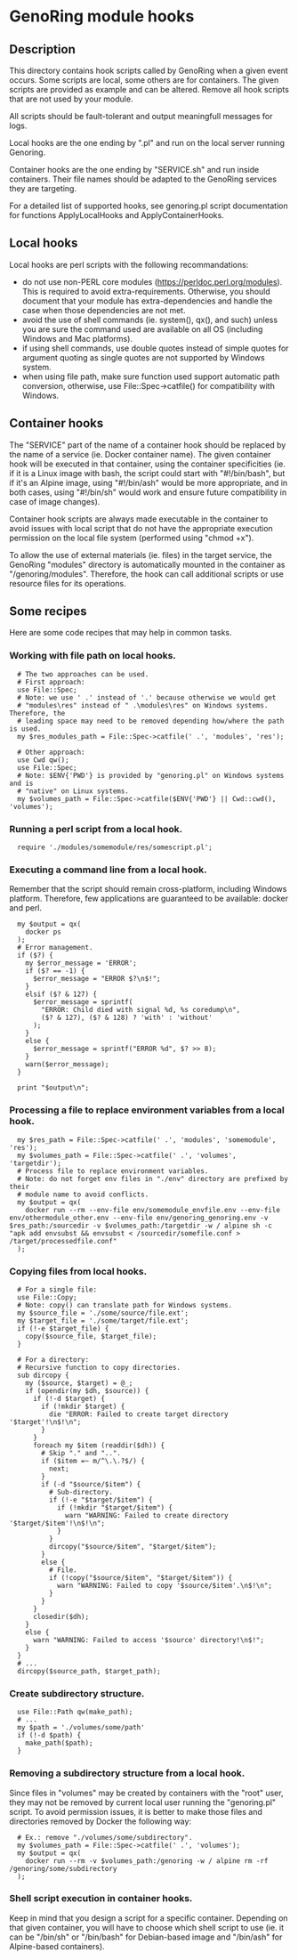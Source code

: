 # GenoRing module hooks

## Description

This directory contains hook scripts called by GenoRing when a given event
occurs. Some scripts are local, some others are for containers. The given
scripts are provided as example and can be altered. Remove all hook scripts that
are not used by your module.

All scripts should be fault-tolerant and output meaningfull messages for logs.

Local hooks are the one ending by ".pl" and run on the local server running
Genoring.

Container hooks are the one ending by "SERVICE.sh" and run inside containers.
Their file names should be adapted to the GenoRing services they are targeting.

For a detailed list of supported hooks, see genoring.pl script documentation for
functions ApplyLocalHooks and ApplyContainerHooks.

## Local hooks
Local hooks are perl scripts with the following recommandations:
- do not use non-PERL core modules (https://perldoc.perl.org/modules).
  This is required to avoid extra-requirements. Otherwise, you should document
  that your module has extra-dependencies and handle the case when those
  dependencies are not met.
- avoid the use of shell commands (ie. system(), qx(), and such) unless you are
  sure the command used are available on all OS (including Windows and Mac
  platforms).
- if using shell commands, use double quotes instead of simple quotes for
  argument quoting as single quotes are not supported by Windows system.
- when using file path, make sure function used support automatic path
  conversion, otherwise, use File::Spec->catfile() for compatibility with
  Windows.

## Container hooks

The "SERVICE" part of the name of a container hook should be replaced by the
name of a service (ie. Docker container name). The given container hook will be
executed in that container, using the container specificities (ie. if it is a
Linux image with bash, the script could start with "#!/bin/bash", but if it's an
Alpine image, using "#!/bin/ash" would be more appropriate, and in both cases,
using "#!/bin/sh" would work and ensure future compatibility in case of image
changes).

Container hook scripts are always made executable in the container to avoid
issues with local script that do not have the appropriate execution permission
on the local file system (performed using "chmod +x").

To allow the use of external materials (ie. files) in the target service, the
GenoRing "modules" directory is automatically mounted in the container as
"/genoring/modules". Therefore, the hook can call additional scripts or use
resource files for its operations.


## Some recipes

Here are some code recipes that may help in common tasks.

### Working with file path on local hooks.
```
  # The two approaches can be used.
  # First approach:
  use File::Spec;
  # Note: we use ' .' instead of '.' because otherwise we would get
  # "modules\res" instead of " .\modules\res" on Windows systems. Therefore, the
  # leading space may need to be removed depending how/where the path is used.
  my $res_modules_path = File::Spec->catfile(' .', 'modules', 'res');
  
  # Other approach:
  use Cwd qw();
  use File::Spec;
  # Note: $ENV{'PWD'} is provided by "genoring.pl" on Windows systems and is
  # "native" on Linux systems.
  my $volumes_path = File::Spec->catfile($ENV{'PWD'} || Cwd::cwd(), 'volumes');
```

### Running a perl script from a local hook.
```
  require './modules/somemodule/res/somescript.pl';
```

### Executing a command line from a local hook.
Remember that the script should remain cross-platform, including Windows
platform. Therefore, few applications are guaranteed to be available: docker and
perl.
```
  my $output = qx(
    docker ps
  );
  # Error management.
  if ($?) {
    my $error_message = 'ERROR';
    if ($? == -1) {
      $error_message = "ERROR $?\n$!";
    }
    elsif ($? & 127) {
      $error_message = sprintf(
        "ERROR: Child died with signal %d, %s coredump\n",
        ($? & 127), ($? & 128) ? 'with' : 'without'
      );
    }
    else {
      $error_message = sprintf("ERROR %d", $? >> 8);
    }
    warn($error_message);
  }

  print "$output\n";
```

### Processing a file to replace environment variables from a local hook.
```
  my $res_path = File::Spec->catfile(' .', 'modules', 'somemodule', 'res');
  my $volumes_path = File::Spec->catfile(' .', 'volumes', 'targetdir');
  # Process file to replace environment variables.
  # Note: do not forget env files in "./env" directory are prefixed by their
  # module name to avoid conflicts.
  my $output = qx(
    docker run --rm --env-file env/somemodule_envfile.env --env-file env/othermodule_other.env --env-file env/genoring_genoring.env -v $res_path:/sourcedir -v $volumes_path:/targetdir -w / alpine sh -c "apk add envsubst && envsubst < /sourcedir/somefile.conf > /target/processedfile.conf"
  );
```

### Copying files from local hooks.
```
  # For a single file:
  use File::Copy;
  # Note: copy() can translate path for Windows systems.
  my $source_file = './some/source/file.ext';
  my $target_file = './some/target/file.ext';
  if (!-e $target_file) {
    copy($source_file, $target_file);
  }

  # For a directory:
  # Recursive function to copy directories.
  sub dircopy {
    my ($source, $target) = @_;
    if (opendir(my $dh, $source)) {
      if (!-d $target) {
        if (!mkdir $target) {
          die "ERROR: Failed to create target directory '$target'!\n$!\n";
        }
      }
      foreach my $item (readdir($dh)) {
        # Skip "." and "..".
        if ($item =~ m/^\.\.?$/) {
          next;
        }
        if (-d "$source/$item") {
          # Sub-directory.
          if (!-e "$target/$item") {
            if (!mkdir "$target/$item") {
              warn "WARNING: Failed to create directory '$target/$item'!\n$!\n";
            }
          }
          dircopy("$source/$item", "$target/$item");
        }
        else {
          # File.
          if (!copy("$source/$item", "$target/$item")) {
            warn "WARNING: Failed to copy '$source/$item'.\n$!\n";
          }
        }
      }
      closedir($dh);
    }
    else {
      warn "WARNING: Failed to access '$source' directory!\n$!";
    }
  }
  # ...
  dircopy($source_path, $target_path);
```

### Create subdirectory structure.
```
  use File::Path qw(make_path);
  # ...
  my $path = './volumes/some/path'
  if (!-d $path) {
    make_path($path);
  }
```

### Removing a subdirectory structure from a local hook.
Since files in "volumes" may be created by containers with the "root" user, they
may not be removed by current local user running the "genoring.pl" script. To
avoid permission issues, it is better to make those files and directories
removed by Docker the following way:
```
  # Ex.: remove "./volumes/some/subdirectory".
  my $volumes_path = File::Spec->catfile(' .', 'volumes');
  my $output = qx(
    docker run --rm -v $volumes_path:/genoring -w / alpine rm -rf /genoring/some/subdirectory
  );
```

### Shell script execution in container hooks.
Keep in mind that you design a script for a specific container. Depending on
that given container, you will have to choose which shell script to use (ie.
it can be "/bin/sh" or "/bin/bash" for Debian-based image and "/bin/ash" for
Alpine-based containers).
